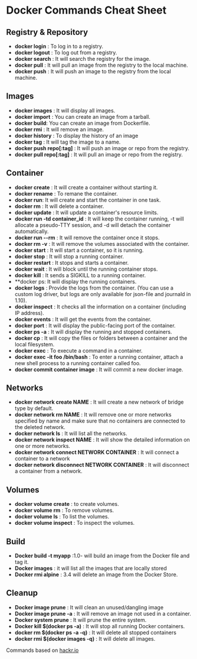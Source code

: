 # Docker Commands Cheat Sheet

## Registry & Repository

- **docker login** : To log in to a registry.
- **docker logout** : To log out from a registry.
- **docker search** : It will search the registry for the image.
- **docker pull** : It will pull an image from the registry to the local machine.
- **docker push** : It will push an image to the registry from the local machine.


## Images 

- **docker images** : It will display all images.
- **docker import** : You can create an image from a tarball.
- **docker build**: You can create an image from Dockerfile.
- **docker rmi** : It will remove an image.
- **docker history** : To display the history of an image
- **docker tag** : It will tag the image to a name.
- **docker push repo[:tag]** : It will push an image or repo from the registry.
- **docker pull repo[:tag]** : It will pull an image or repo from the registry.


## Container 

- **docker create** : It will create a container without starting it.
- **docker rename** : To remane the container.
- **docker run**: It will create and start the container in one task.
- **docker rm** : It will delete a container.
- **docker update** : It will update a container's resource limits.
- **docker run -td container_id** : It will keep the container running, -t will allocate a pseudo-TTY session, and -d will detach the container automatically.
- **docker run --rm** : It will remove the container once it stops.
- **docker rm -v** : It will remove the volumes associated with the container.
- **docker start** : It will start a container, so it is running.
- **docker stop** : It will stop a running container.
- **docker restart** : It stops and starts a container.
- **docker wait** : It will block until the running container stops.
- **docker kill** : It sends a SIGKILL to a running container.
- **docker ps: It will display the running containers.
- **docker logs** : Provide the logs from the container. (You can use a custom log driver, but logs are only available for json-file and journald in 1.10).
- **docker inspect** : It checks all the information on a container (including IP address).
- **docker events** : It will get the events from the container.
- **docker port** : It will display the public-facing port of the container.
- **docker ps -a** : It will display the running and stopped containers.
- **docker cp** : It will copy the files or folders between a container and the local filesystem.
- **docker exec** : To execute a command in a container.
- **docker exec -it foo /bin/bash** : To enter a running container, attach a new shell process to a running container called foo.
- **docker commit container image** : It will commit a new docker image.
 


## Networks 

- **docker network create NAME** : It will create a new network of bridge type by default.
- **docker network rm NAME** : It will remove one or more networks specified by name and make sure that no containers are connected to the deleted network.
- **docker network ls** : It will list all the networks.
- **docker network inspect NAME** : It will show the detailed information on one or more networks.
- **docker network connect NETWORK CONTAINER** : It will connect a container to a network
- **docker network disconnect NETWORK CONTAINER** : It will disconnect a container from a network.

## Volumes

- **docker volume create** : to create volumes.
- **docker volume rm** : To remove volumes.
- **docker volume ls** : To list the volumes.
- **docker volume inspect** : To inspect the volumes.

## Build 

- **Docker build -t myapp** :1.0- will build an image from the Docker file and tag it.
- **Docker images** : it will list all the images that are locally stored
- **Docker rmi alpine** : 3.4 will delete an image from the Docker Store.


## Cleanup
- **Docker image prune** : It will clean an unused/dangling image
- **Docker image prune -a** : It will remove an image not used in a container.
- **Docker system prune** : It will prune the entire system.
- **Docker kill $(docker ps -a)** : It will stop all running Docker containers.
- **docker rm $(docker ps -a -q)** : It will delete all stopped containers
- **docker rmi $(docker images -q)** : It will delete all images.
 



 Commands based on [hackr.io](https://hackr.io/blog/docker-cheat-sheet-docker-commands)
